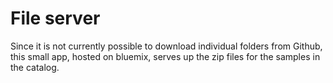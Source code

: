 # File server
Since it is not currently possible to download individual folders from Github, this small app, hosted on bluemix,
serves up the zip files for the samples in the catalog.
